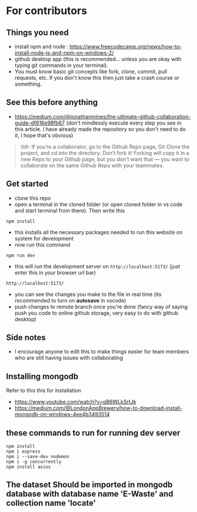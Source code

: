 # For contributors
## Things you need
- install npm and node : https://www.freecodecamp.org/news/how-to-install-node-js-and-npm-on-windows-2/
- github desktop app (this is recommended... unless you are okay with typing git commands in your terminal). 
- You must know basic git concepts like fork, clone, commit, pull requests, etc. If you don't know this then just take a crash course or something.
## See this before anything
- https://medium.com/@jonathanmines/the-ultimate-github-collaboration-guide-df816e98fb67 (don't mindlessly execute every step you see in this article. I have already made the repository so you don't need to do it, I hope that's obvious)
> tldr: If you’re a collaborator, go to the Github Repo page, Git Clone the project, and cd into the directory. Don’t fork it! Forking will copy it in a new Repo to your Github page, but you don’t want that — you want to collaborate on the same Github Repo with your teammates.

## Get started
- clone this repo
- open a terminal in the cloned folder (or open cloned folder in vs code and start terminal from there). Then write this
```
npm install
```
- this installs all the necessary packages needed to run this website on system for development
- now run this command
```
npm run dev
```
- this will run the development server on `http://localhost:5173/` (just enter this in your browser url bar)
```
http://localhost:5173/
```
- you can see the changes you make to the file in real time (its recommended to turn on **autosave** in vscode)
- push changes to remote branch once you're done (fancy way of saying push you code to online github storage, very easy to do with github desktop)
## Side notes
- I encourage anyone to edit this to make things easier for team members who are still having issues with collaborating

## Installing mongodb 

Refer to this this for installation

- https://www.youtube.com/watch?v=gB6WLkSrtJk
- https://medium.com/@LondonAppBrewery/how-to-download-install-mongodb-on-windows-4ee4b3493514

## these commands to run for running dev server
```
npm install
npm i express
npm i --save-dev nodemon
npm i -g concurrently
npm install axios
```

## The dataset Should be imported in mongodb database with database name 'E-Waste' and collection name 'locate'
